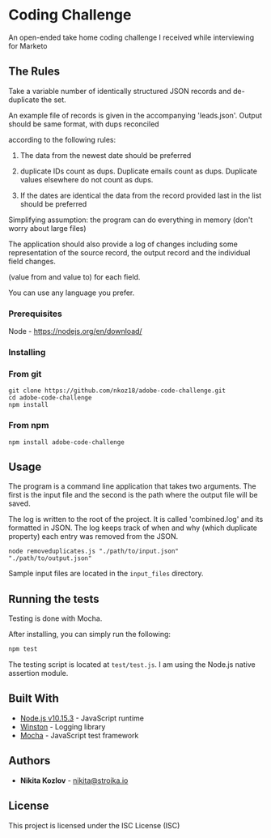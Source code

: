 # Coding Challenge

An open-ended take home coding challenge I received while interviewing for Marketo

## The Rules

Take a variable number of identically structured JSON records and de-duplicate the set.

An example file of records is given in the accompanying 'leads.json'. Output should be same format, with dups reconciled

according to the following rules:

1. The data from the newest date should be preferred

2. duplicate IDs count as dups. Duplicate emails count as dups. Duplicate values elsewhere do not count as dups.

3. If the dates are identical the data from the record provided last in the list should be preferred

Simplifying assumption: the program can do everything in memory (don't worry about large files)

The application should also provide a log of changes including some representation of the source record, the output record and the individual field changes.

(value from and value to) for each field.

You can use any language you prefer.

### Prerequisites

Node - https://nodejs.org/en/download/

### Installing

### From git

```
git clone https://github.com/nkoz18/adobe-code-challenge.git
cd adobe-code-challenge
npm install
```
### From npm

```
npm install adobe-code-challenge
```

## Usage

The program is a command line application that takes two arguments. The first is the input file and the second is the path where the output file will be saved.

The log is written to the root of the project. It is called 'combined.log' and its formatted in JSON.
The log keeps track of when and why (which duplicate property) each entry was removed from the JSON.

```
node removeduplicates.js "./path/to/input.json" "./path/to/output.json"
```

Sample input files are located in the `input_files` directory. 

## Running the tests

Testing is done with Mocha.

After installing, you can simply run the following:

```bash
npm test
```
The testing script is located at `test/test.js`. I am using the Node.js native assertion module.

## Built With

* [Node.js v10.15.3](https://nodejs.org/dist/latest-v10.x/docs/api/) - JavaScript runtime
* [Winston](https://www.npmjs.com/package/winston) - Logging library
* [Mocha](https://mochajs.org/) - JavaScript test framework

## Authors

* **Nikita Kozlov** - <nikita@stroika.io>

## License

This project is licensed under the ISC License (ISC)
